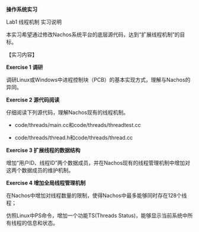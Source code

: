 **操作系统实习**

Lab1 线程机制 实习说明

本实习希望通过修改Nachos系统平台的底层源代码，达到“扩展线程机制”的目标。

【实习内容】

**Exercise 1 调研**

调研Linux或Windows中进程控制块（PCB）的基本实现方式，理解与Nachos的异同。

**Exercise 2 源代码阅读**

仔细阅读下列源代码，理解Nachos现有的线程机制。

-   code/threads/main.cc和code/threads/threadtest.cc

-   code/threads/thread.h和code/threads/thread.cc

**Exercise 3 扩展线程的数据结构**

增加“用户ID、线程ID”两个数据成员，并在Nachos现有的线程管理机制中增加对这两个数据成员的维护机制。

**Exercise 4 增加全局线程管理机制**

在Nachos中增加对线程数量的限制，使得Nachos中最多能够同时存在128个线程；

仿照Linux中PS命令，增加一个功能TS(Threads Status)，能够显示当前系统中所有线程的信息和状态。
